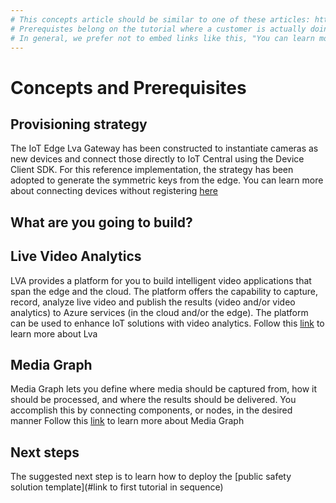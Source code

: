```yaml
---
# This concepts article should be similar to one of these articles: https://docs.microsoft.com/en-us/azure/iot-central/retail/architecture-connected-logistics - providing a high-level architectural view of the solution.
# Prerequistes belong on the tutorial where a customer is actually doing something rather than just reading about it.
# In general, we prefer not to embed links like this, "You can learn more about connecting devices without registering [here](https://docs.microsoft.com/en-us/azure/iot-central/core/concepts-get-connected)". The preferred approach is "For more information, see [Get connected to Azure IoT Central](https://docs.microsoft.com/en-us/azure/iot-central/core/concepts-get-connected). Same applies to other links you have here.
---
```


# Concepts and Prerequisites

## Provisioning strategy

The IoT Edge Lva Gateway has been constructed to instantiate cameras as new devices and connect those directly to IoT Central using the Device Client SDK.
For this reference implementation, the strategy has been adopted to generate the symmetric keys from the edge. You can learn more about connecting devices without registering [here](https://docs.microsoft.com/en-us/azure/iot-central/core/concepts-get-connected)

## What are you going to build?

## Live Video Analytics

LVA provides a platform for you to build intelligent video applications that span the edge and the cloud. The platform offers the capability to capture, record, analyze live video and publish the results (video and/or video analytics) to Azure services (in the cloud and/or the edge). The platform can be used to enhance IoT solutions with video analytics.
Follow this [link](https://github.com/Azure/live-video-analytics) to learn more about Lva

## Media Graph

Media Graph lets you define where media should be captured from, how it should be processed, and where the results should be delivered. You accomplish this by connecting components, or nodes, in the desired manner
Follow this [link](https://github.com/Azure/live-video-analytics/tree/master/MediaGraph) to learn more about Media Graph

## Next steps

The suggested next step is to learn how to deploy the [public safety solution template](#link to first tutorial in sequence)